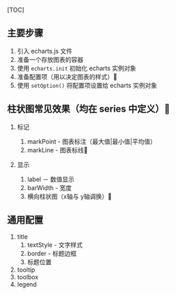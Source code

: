 [TOC]

## 主要步骤
1. 引入 echarts.js 文件
2. 准备一个存放图表的容器
3. 使用 `echarts.init` 初始化 echarts 实例对象
4. 准备配置项（用以决定图表的样式） 
5. 使用 `setOption()` 将配置项设置给 echarts 实例对象

## 柱状图常见效果（均在 series 中定义）
1. 标记
   1. markPoint - 图表标注（最大值|最小值|平均值）
   2. markLine - 图表标线

2. 显示
   1. label － 数值显示
   2. barWidth - 宽度
   3. 横向柱状图（x轴与 y轴调换）

## 通用配置
1. title
   1. textStyle - 文字样式
   2. border - 标题边框
   3. 标题位置
2. tooltip
3. toolbox
4. legend